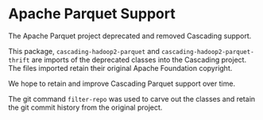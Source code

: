 # Apache Parquet Support

The Apache Parquet project deprecated and removed Cascading support. 

This package, `cascading-hadoop2-parquet` and `cascading-hadoop2-parquet-thrift` are imports of the deprecated classes
into the Cascading project. The files imported retain their original Apache Foundation copyright.

We hope to retain and improve Cascading Parquet support over time.

The git command `filter-repo` was used to carve out the classes and retain the git commit history from the 
original project.